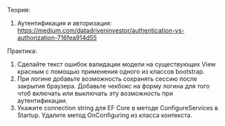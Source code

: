 Теория:
1. Аутентификация и авторизация: https://medium.com/datadriveninvestor/authentication-vs-authorization-716fea914d55

Практика:
1. Сделайте текст ошибок валидации модели на существующих View красным с помощью применения одного из классов bootstrap.
2. При логине добавьте возможность сохранять сессию после закрытия браузера. Добавьте чекбокс на форму логина для того чтоб включать или выключать эту возможность при аутентификации.
3. Укажите connection string для EF Core в методе ConfigureServices в Startup. Удалите метод OnConfiguring из класса контекста.